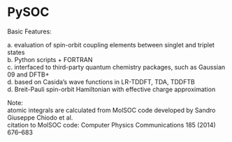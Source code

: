 # PySOC

Basic Features:

a. evaluation of spin-orbit coupling elements between singlet and triplet states  
b. Python scripts + FORTRAN  
c. interfaced to third-party quantum chemistry packages, such as Gaussian 09 and DFTB+  
d. based on Casida’s wave functions in LR-TDDFT, TDA, TDDFTB  
d. Breit-Pauli spin-orbit Hamiltonian with effective charge approximation  
  
Note:  
   atomic integrals are calculated from MolSOC code developed by Sandro Giuseppe Chiodo et al.  
   citation to MolSOC code: Computer Physics Communications 185 (2014) 676–683  

